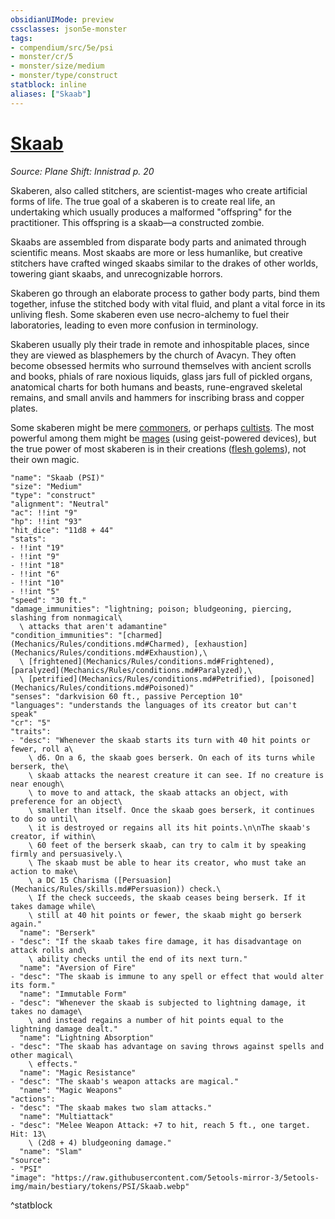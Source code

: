 ```yaml
---
obsidianUIMode: preview
cssclasses: json5e-monster
tags:
- compendium/src/5e/psi
- monster/cr/5
- monster/size/medium
- monster/type/construct
statblock: inline
aliases: ["Skaab"]
---
```

# [Skaab](Mechanics\bestiary\construct/skaab-psi.md)
*Source: Plane Shift: Innistrad p. 20*  

Skaberen, also called stitchers, are scientist-mages who create artificial forms of life. The true goal of a skaberen is to create real life, an undertaking which usually produces a malformed "offspring" for the practitioner. This offspring is a skaab—a constructed zombie.

Skaabs are assembled from disparate body parts and animated through scientific means. Most skaabs are more or less humanlike, but creative stitchers have crafted winged skaabs similar to the drakes of other worlds, towering giant skaabs, and unrecognizable horrors.

Skaberen go through an elaborate process to gather body parts, bind them together, infuse the stitched body with vital fluid, and plant a vital force in its unliving flesh. Some skaberen even use necro-alchemy to fuel their laboratories, leading to even more confusion in terminology.

Skaberen usually ply their trade in remote and inhospitable places, since they are viewed as blasphemers by the church of Avacyn. They often become obsessed hermits who surround themselves with ancient scrolls and books, phials of rare noxious liquids, glass jars full of pickled organs, anatomical charts for both humans and beasts, rune-engraved skeletal remains, and small anvils and hammers for inscribing brass and copper plates.

Some skaberen might be mere [commoners](Mechanics/bestiary/humanoid/commoner.md), or perhaps [cultists](Mechanics/bestiary/humanoid/cultist.md). The most powerful among them might be [mages](Mechanics/bestiary/humanoid/mage.md) (using geist-powered devices), but the true power of most skaberen is in their creations ([flesh golems](Mechanics/bestiary/construct/skaab-psi.md)), not their own magic.

```statblock
"name": "Skaab (PSI)"
"size": "Medium"
"type": "construct"
"alignment": "Neutral"
"ac": !!int "9"
"hp": !!int "93"
"hit_dice": "11d8 + 44"
"stats":
- !!int "19"
- !!int "9"
- !!int "18"
- !!int "6"
- !!int "10"
- !!int "5"
"speed": "30 ft."
"damage_immunities": "lightning; poison; bludgeoning, piercing, slashing from nonmagical\
  \ attacks that aren't adamantine"
"condition_immunities": "[charmed](Mechanics/Rules/conditions.md#Charmed), [exhaustion](Mechanics/Rules/conditions.md#Exhaustion),\
  \ [frightened](Mechanics/Rules/conditions.md#Frightened), [paralyzed](Mechanics/Rules/conditions.md#Paralyzed),\
  \ [petrified](Mechanics/Rules/conditions.md#Petrified), [poisoned](Mechanics/Rules/conditions.md#Poisoned)"
"senses": "darkvision 60 ft., passive Perception 10"
"languages": "understands the languages of its creator but can't speak"
"cr": "5"
"traits":
- "desc": "Whenever the skaab starts its turn with 40 hit points or fewer, roll a\
    \ d6. On a 6, the skaab goes berserk. On each of its turns while berserk, the\
    \ skaab attacks the nearest creature it can see. If no creature is near enough\
    \ to move to and attack, the skaab attacks an object, with preference for an object\
    \ smaller than itself. Once the skaab goes berserk, it continues to do so until\
    \ it is destroyed or regains all its hit points.\n\nThe skaab's creator, if within\
    \ 60 feet of the berserk skaab, can try to calm it by speaking firmly and persuasively.\
    \ The skaab must be able to hear its creator, who must take an action to make\
    \ a DC 15 Charisma ([Persuasion](Mechanics/Rules/skills.md#Persuasion)) check.\
    \ If the check succeeds, the skaab ceases being berserk. If it takes damage while\
    \ still at 40 hit points or fewer, the skaab might go berserk again."
  "name": "Berserk"
- "desc": "If the skaab takes fire damage, it has disadvantage on attack rolls and\
    \ ability checks until the end of its next turn."
  "name": "Aversion of Fire"
- "desc": "The skaab is immune to any spell or effect that would alter its form."
  "name": "Immutable Form"
- "desc": "Whenever the skaab is subjected to lightning damage, it takes no damage\
    \ and instead regains a number of hit points equal to the lightning damage dealt."
  "name": "Lightning Absorption"
- "desc": "The skaab has advantage on saving throws against spells and other magical\
    \ effects."
  "name": "Magic Resistance"
- "desc": "The skaab's weapon attacks are magical."
  "name": "Magic Weapons"
"actions":
- "desc": "The skaab makes two slam attacks."
  "name": "Multiattack"
- "desc": "Melee Weapon Attack: +7 to hit, reach 5 ft., one target. Hit: 13\
    \ (2d8 + 4) bludgeoning damage."
  "name": "Slam"
"source":
- "PSI"
"image": "https://raw.githubusercontent.com/5etools-mirror-3/5etools-img/main/bestiary/tokens/PSI/Skaab.webp"
```
^statblock